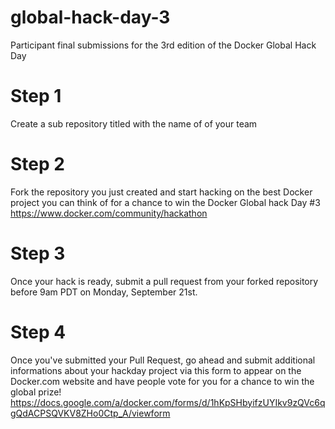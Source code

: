 # global-hack-day-3
Participant final submissions for the 3rd edition of the Docker Global Hack Day
# Step 1
Create a sub repository titled with the name of of your team
# Step 2
Fork the repository you just created and start hacking on the best Docker project you can think of for a chance to win the Docker Global hack Day #3 https://www.docker.com/community/hackathon
# Step 3
Once your hack is ready, submit a pull request from your forked repository before 9am PDT on Monday, September 21st. 
# Step 4
Once you've submitted your Pull Request, go ahead and submit additional informations about your hackday project via this form to appear on the Docker.com website and have people vote for you for a chance to win the global prize! https://docs.google.com/a/docker.com/forms/d/1hKpSHbyifzUYIkv9zQVc6qgQdACPSQVKV8ZHo0Ctp_A/viewform
